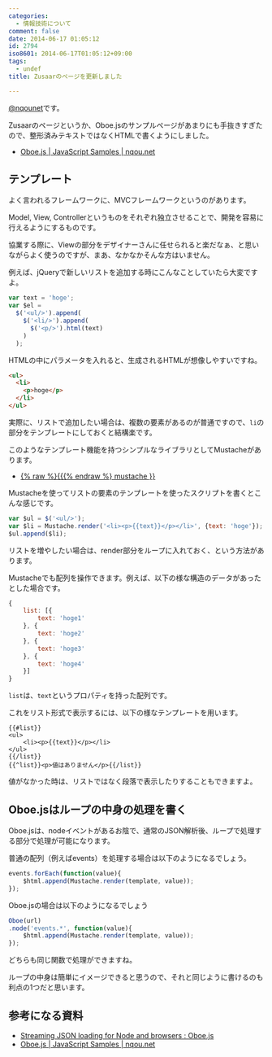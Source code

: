 ```yaml
---
categories:
  - 情報技術について
comment: false
date: 2014-06-17 01:05:12
id: 2794
iso8601: 2014-06-17T01:05:12+09:00
tags:
  - undef
title: Zusaarのページを更新しました

---
```


<p><a href="https://twitter.com/nqounet">@nqounet</a>です。</p>

<p>Zusaarのページというか、Oboe.jsのサンプルページがあまりにも手抜きすぎたので、整形済みテキストではなくHTMLで書くようにしました。</p>

<ul>
<li><a href="https://www.nqou.net/samples/oboe.html">Oboe.js | JavaScript Samples | nqou.net</a></li>
</ul>



<h2>テンプレート</h2>

<p>よく言われるフレームワークに、MVCフレームワークというのがあります。</p>

<p>Model, View, Controllerというものをそれぞれ独立させることで、開発を容易に行えるようにするものです。</p>

<p>協業する際に、Viewの部分をデザイナーさんに任せられると楽だなぁ、と思いながらよく使うのですが、まあ、なかなかそんな方はいません。</p>

<p>例えば、jQueryで新しいリストを追加する時にこんなことしていたら大変ですよ。</p>

```js
var text = 'hoge';
var $el =
  $('<ul/>').append(
    $('<li/>').append(
      $('<p/>').html(text)
    )
  );
```

<p>HTMLの中にパラメータを入れると、生成されるHTMLが想像しやすいですね。</p>

```html
<ul>
  <li>
    <p>hoge</p>
  </li>
</ul>
```

<p>実際に、リストで追加したい場合は、複数の要素があるのが普通ですので、<code>li</code>の部分をテンプレートにしておくと結構楽です。</p>

<p>このようなテンプレート機能を持つシンプルなライブラリとしてMustacheがあります。</p>

<ul>
<li><a href="http://mustache.github.io/">{% raw %}{{{% endraw %} mustache }}</a></li>
</ul>

<p>Mustacheを使ってリストの要素のテンプレートを使ったスクリプトを書くとこんな感じです。</p>

```js
var $ul = $('<ul/>');
var $li = Mustache.render('<li><p>{{text}}</p></li>', {text: 'hoge'});
$ul.append($li);
```

<p>リストを増やしたい場合は、render部分をループに入れておく、という方法があります。</p>

<p>Mustacheでも配列を操作できます。例えば、以下の様な構造のデータがあったとした場合です。</p>

```js
{
    list: [{
        text: 'hoge1'
    }, {
        text: 'hoge2'
    }, {
        text: 'hoge3'
    }, {
        text: 'hoge4'
    }]
}
```

<p><code>list</code>は、<code>text</code>というプロパティを持った配列です。</p>

<p>これをリスト形式で表示するには、以下の様なテンプレートを用います。</p>

```template
{{#list}}
<ul>
    <li><p>{{text}}</p></li>
</ul>
{{/list}}
{{^list}}<p>値はありません</p>{{/list}}
```

<p>値がなかった時は、リストではなく段落で表示したりすることもできますよ。</p>

<h2>Oboe.jsはループの中身の処理を書く</h2>

<p>Oboe.jsは、nodeイベントがあるお陰で、通常のJSON解析後、ループで処理する部分で処理が可能になります。</p>

<p>普通の配列（例えばevents）を処理する場合は以下のようになるでしょう。</p>

```js
events.forEach(function(value){
    $html.append(Mustache.render(template, value));
});
```

<p>Oboe.jsの場合は以下のようになるでしょう</p>

```js
Oboe(url)
.node('events.*', function(value){
    $html.append(Mustache.render(template, value));
});
```

<p>どちらも同じ関数で処理ができますね。</p>

<p>ループの中身は簡単にイメージできると思うので、それと同じように書けるのも利点の1つだと思います。</p>

<h2>参考になる資料</h2>

<ul>
<li><a href="http://oboejs.com/">Streaming JSON loading for Node and browsers : Oboe.js</a></li>
<li><a href="https://www.nqou.net/samples/oboe.html">Oboe.js | JavaScript Samples | nqou.net</a></li>
</ul>
    	